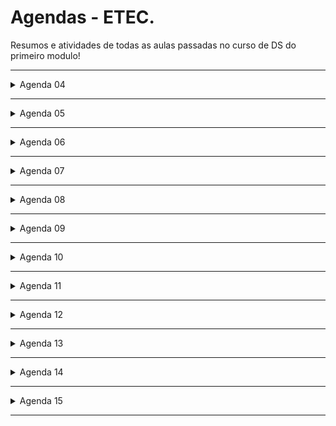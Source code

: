 # Agendas - ETEC. 

Resumos e atividades de todas as aulas passadas no curso de DS do primeiro modulo!
<br>

---

<details>
<summary>Agenda 04</summary>
  
<ul>

<br>

| [Atividade](#) |
| ----------------------- |

----

A loja SPCar precisa de um programa para auxiliar na cobrança de serviços de locação de veículos. O programa deve ler os seguintes dados:

- Modelo do carro alugado;
- Valor da diária para locação;
- Quantidade de dias de locação;
- antidade de Km percorridos;
<br>

Logo após a entrada de dados programa deve calcular o preço total a pagar, sabendo que será cobrado R$0,20 Km rodado. No final do programa exibir na tela o modelo do carro e valor total a pagar.
Escreva um fluxograma e a codigficação em JAVA para atender a necessidade da locadora SPCar.

</ul>
</details>

---

<details>
<summary>Agenda 05</summary>
  
<ul>

<br>

| [Atividade](#) |
| ----------------------- |

----

A empresa NewInfo está desenvolvendo um sistema para classificar a prioridade na fila de espera de atendimento de um de seus clientes.

- O Estatuto do Idoso classifica o atendimento de pessoas idosas, assegurando o direito de fila prioritária às pessoas com 60 anos ou mais. A lei insere ainda o Artigo 2, inciso 2 que diz que "dentre os idosos, é assegurada prioridade especial aos maiores de 80 anos, atendendo-se suas necessidades sempre preferencialmente em relação aos demais idosos". 

    - Atendendo ao Estatuto, escreva um programa que solicite a idade do usuário a ser atendido a fim de encaminhá-lo para a fila comum, se a idade for menor que 60 anos, para a fila prioritária, se a idade tiver 60 anos ou mais e para a "fila 80+" se a idade for maior que 80 anos. Apresente a resposta com a codificação em linguagem de programação Java.

<br>

</ul>
</details>

---

<details> 
  
<summary>Agenda 06</summary>
  
<ul>

<br>

| [Atividade](#) |
| ----------------------- |

----

</ul>
</details>



---

<details>

<summary>Agenda 07</summary>
  
<ul>

<br>

| [Atividade](#) |
| ----------------------- |

----

A empresa de marketing TudoWeb, necessita realizar uma pesquisa de opinião com seus clientes para saber o grau de satisfação no atendimento.

Crie um programa em Java utilizando a estrutura de repetição FOR (PARA) para exibir o retorno de uma pesquisa de atendimento ao cliente. Para isso o programa deve solicitar:

- A digitação do nome
- Idade
- Opiniao do entrevistado sobre o atendimento prestado, sendo:  1 - EXCELENTE, 2 - BOM ou 3 - RUIM.
- A pesquisa deve ser feita com 50 entrevistados e no final o programa deverá exibir na tela:
  - a. Quantidade de respostas "EXCELENTE"
  - b. Quantidade de respostas "RUIM"

</ul>
</details>


---

<details>

<summary>Agenda 08</summary>
  
<ul>

<br>

| [Atividade](#) |
| ----------------------- |

----

Um cinema possui capacidade de 40 lugares e está sempre com ocupação total. Certo dia, cada espectador respondeu um questionário, no qual constava:
- Idade;
- Opinião em relação ao filme, segundo as seguintes notas:
   - A - Ótimo.
   - B - Bom.
   - C - Regular.
   - D - Ruim
   - E - Péssimo.
	<br>
Elabore a codificação em JAVA para que leia os dados, calcule e exiba na tela:

- A quantidade de respostas "ótimo";
- A média de idade das pessoas que responderam "ruim";
- A porcentagem de respostas "péssimo".

</ul>
</details>

---

<details>

<summary>Agenda 09</summary>
  
<ul>

<br>

| [Atividade](#) |
| ----------------------- |

----

Simulado.


</ul>
</details>

---

<details>

<summary>Agenda 10</summary>
  
<ul>

<br>

| [Atividade](#) |
| ----------------------- |

----

Paulo, o estudante do Ensino Médio que você conheceu no Mergulhando no Tema, agora deseja criar um programa que realize a soma de todos os elementos de uma matriz 5x5, contendo números inteiros. Elabore a codificação em linguagem Java de um software que resolva o problema de Paulo. 

- IMPORTANTE: o programa deverá solicitar a digitação dos valores e armazenar numa matriz 5X5.


</ul>
</details>

---

<details>

<summary>Agenda 11</summary>
  
<ul>

<br>

| [Atividade](#) |
| ----------------------- |

----


Provavelmente você deve ter algum hovvy, não tem? Algumas pessoas gostam de colecionar figurinhas, moedas antigas, outras gostam de animais, curiosidades sobre algum assunto, como o universo, por exemplo. 

Para colocar em prática os assuntos estudados nessa agenda, você é convidade a desenvolver uma página web para guardar informações sobre um hobby que você tenha, como por exemplo:
"curiosidade sobre cachorros".

Vamos lá:

- No titulo (aba) da pagina: Curiosidades sobre Cachorros
- No titulo do corpo da Página: Curiosidades sobre cachorros: seu nome.
- Texto da pagina. 


</ul>
</details>

---

<details>
<summary>Agenda 12</summary>
  
<ul>

<br>

| [Atividade](#) |
| ----------------------- |

----

Nesta atividade você é convidade a desenvolver uma página web para guardar os seus sites favoritos:

- Na ABA da página: Meus sites favoritos.
- No título do corpo da página: Meus sites favoritos: Seu nome.
- No corpo da página, insira:  5 imagens de sites que você gosta; Abaixo de cada imagem, insira o link para o site; Acima de cada imagem o nome do site;
<br>
Opcional: Voce pode colocar o link nas imagens de cada site. 


</ul>
</details>

---

<details>
<summary>Agenda 13</summary>
<ul>

<br>
  
| [Atividade](https://github.com/astrelatte/ETEC_dsi_/tree/main/Agenda13) |
| ----------------------- |

----


</ul>
</details>

---

<details>
<summary>Agenda 14</summary>
<ul>

<br>
  
| [Atividade](#) |
| ----------------------- |

----

Criar um site com fotos e informações sobre atrativos turísticos da cidade em que mora.

Para este projeto, seguir as seguintes solicitações:

- Na ABA da página Atrativos Turísticos - NOME DA CIDADE
- No corpo da página: Deverá ser dividido em colunas com no mínimo seis atrativos turísticos da cidade. 

</ul>
</details>

---

<details>
<summary>Agenda 15</summary>
<ul>

<br>
  
| [Atividade](https://github.com/astrelatte/ETEC_dsi_/tree/main/Agenda15) |
| ----------------------- |

</ul>
</details>

---









